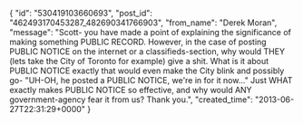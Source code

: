  {
   "id": "530419103660693",
   "post_id": "462493170453287_482690341766903",
   "from_name": "Derek Moran",
   "message": "Scott- you have made a point of explaining the significance of making something PUBLIC RECORD. However, in the case of posting PUBLIC NOTICE on the internet or a classifieds-section, why would THEY (lets take the City of Toronto for example) give a shit. What is it about PUBLIC NOTICE exactly that would even make the City blink and possibly go- \"UH-OH, he posted a PUBLIC NOTICE, we're in for it now...\" Just WHAT exactly makes PUBLIC NOTICE so effective, and why would ANY government-agency fear it from us? Thank you.",
   "created_time": "2013-06-27T22:31:29+0000"
 }
